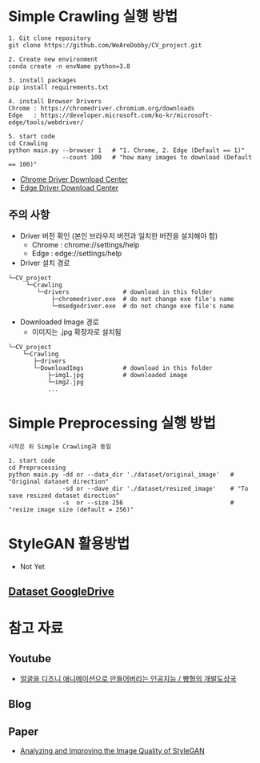 # Simple Crawling 실행 방법
```
1. Git clone repository
git clone https://github.com/WeAreDobby/CV_project.git

2. Create new environment
conda create -n envName python=3.8

3. install packages
pip install requirements.txt

4. install Browser Drivers
Chrome : https://chromedriver.chromium.org/downloads
Edge   : https://developer.microsoft.com/ko-kr/microsoft-edge/tools/webdriver/

5. start code
cd Crawling
python main.py --browser 1   # "1. Chrome, 2. Edge (Default == 1)"
               --count 100   # "how many images to download (Default == 100)"
```
 - [Chrome Driver Download Center](https://chromedriver.chromium.org/downloads)
 - [Edge Driver Download Center](https://developer.microsoft.com/ko-kr/microsoft-edge/tools/webdriver/)  

## 주의 사항
 - Driver 버전 확인 (본인 브라우저 버전과 일치한 버전을 설치해야 함)
   - Chrome : chrome://settings/help
   - Edge : edge://settings/help
 - Driver 설치 경로
 ```
 └─CV_project
      └─Crawling
         └─drivers               # download in this folder
             ├─chromedriver.exe  # do not change exe file's name 
             └─msedgedriver.exe  # do not change exe file's name
 ```
  - Downloaded Image 경로
    - 이미지는 .jpg 확장자로 설치됨 
  ```
 └─CV_project
      └─Crawling
         ├─drivers
         └─DownloadImgs           # download in this folder
             ├─img1.jpg           # downloaded image
             └─img2.jpg
             ...
 ```

# Simple Preprocessing 실행 방법
```
시작은 위 Simple Crawling과 동일

1. start code
cd Preprocessing
python main.py -dd or --data_dir './dataset/original_image'   # "Original dataset direction"
               -sd or --dave_dir './dataset/resized_image'    # "To save resized dataset direction"
               -s  or --size 256                              # "resize image size (default = 256)"
```

# StyleGAN 활용방법
 - Not Yet
## [Dataset GoogleDrive](https://drive.google.com/drive/folders/1I3qlAwIZkl4v8TEYjkvNkSeR0Ozb3OEH?usp=sharing)


# 참고 자료
## Youtube
 - [얼굴을 디즈니 애니메이션으로 만들어버리는 인공지능 / 빵형의 개발도상국](https://www.youtube.com/watch?v=84EqhSY-n6c)

## Blog

## Paper
 - [Analyzing and Improving the Image Quality of StyleGAN](https://arxiv.org/pdf/1912.04958.pdf)
